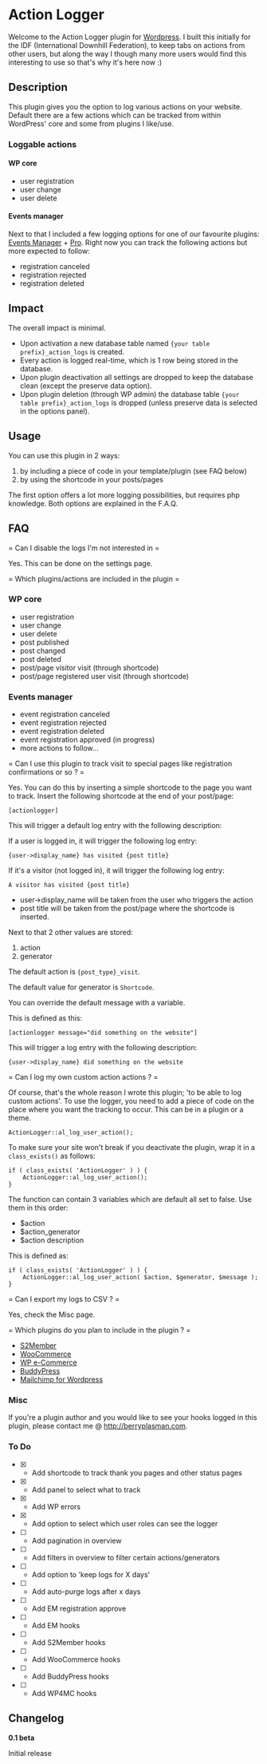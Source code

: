 # Action Logger

Welcome to the Action Logger plugin for [Wordpress](http://wordpress.org). I built this initially for the IDF (International Downhill Federation), to keep tabs on actions from other users, but along the way I though many more users would find this interesting to use so that's why it's here now :)

## Description 

This plugin gives you the option to log various actions on your website. Default there are a few actions which can be tracked from within WordPress' core and some from plugins I like/use.

### Loggable actions

#### WP core
* user registration
* user change
* user delete

#### Events manager
Next to that I included a few logging options for one of our favourite plugins: [Events Manager](http://wp-events-plugin.com/) + [Pro](https://eventsmanagerpro.com/). Right now you can track the following actions but more expected to follow:
* registration canceled
* registration rejected
* registration deleted

## Impact

The overall impact is minimal.

* Upon activation a new database table named `{your table prefix}_action_logs` is created.
* Every action is logged real-time, which is 1 row being stored in the database.
* Upon plugin deactivation all settings are dropped to keep the database clean (except the preserve data option).
* Upon plugin deletion (through WP admin) the database table `{your table prefix}_action_logs` is dropped (unless preserve data is selected in the options panel).

## Usage

You can use this plugin in 2 ways:
1. by including a piece of code in your template/plugin (see FAQ below)
1. by using the shortcode in your posts/pages

The first option offers a lot more logging possibilities, but requires php knowledge.
Both options are explained in the F.A.Q.

## FAQ

= Can I disable the logs I'm not interested in =

Yes. This can be done on the settings page.

= Which plugins/actions are included in the plugin =

### WP core
* user registration
* user change
* user delete
* post published
* post changed
* post deleted
* post/page visitor visit (through shortcode)
* post/page registered user visit (through shortcode)

### Events manager
* event registration canceled
* event registration rejected
* event registration deleted
* event registration approved (in progress)
* more actions to follow...

= Can I use this plugin to track visit to special pages like registration confirmations or so ? =

Yes. You can do this by inserting a simple shortcode to the page you want to track. Insert the following shortcode at the end of your post/page:
    
    [actionlogger]

This will trigger a default log entry with the following description:

If a user is logged in, it will trigger the following log entry:

    {user->display_name} has visited {post title}

If it's a visitor (not logged in), it will trigger the following log entry:

    A visitor has visited {post title}

* user->display_name will be taken from the user who triggers the action
* post title will be taken from the post/page where the shortcode is inserted.

Next to that 2 other values are stored:
1. action
2. generator

The default action is `{post_type}_visit`.

The default value for generator is `Shortcode`. 

You can override the default message with a variable. 

This is defined as this:

    [actionlogger message="did something on the website"]
   

This will trigger a log entry with the following description:

    {user->display_name} did something on the website

= Can I log my own custom action actions ? =

Of course, that's the whole reason I wrote this plugin; 'to be able to log custom actions'. To use the logger, you need to add a piece of code on the place where you want the tracking to occur. This can be in a plugin or a theme.

    ActionLogger::al_log_user_action();

To make sure your site won't break if you deactivate the plugin, wrap it in a `class_exists()` as follows:     

    if ( class_exists( 'ActionLogger' ) ) {
        ActionLogger::al_log_user_action();
    }

The function can contain 3 variables which are default all set to false. Use them in this order:

* $action
* $action_generator
* $action description

This is defined as:

    if ( class_exists( 'ActionLogger' ) ) {
        ActionLogger::al_log_user_action( $action, $generator, $message );
    }

= Can I export my logs to CSV ? =

Yes, check the Misc page.

= Which plugins do you plan to include in the plugin ? =

* [S2Member](http://www.s2member.com/)
* [WooCommerce](https://woocommerce.com/)
* [WP e-Commerce](https://wpecommerce.org/)
* [BuddyPress](https://buddypress.org/)
* [Mailchimp for Wordpress](https://mc4wp.com/)


### Misc

If you're a plugin author and you would like to see your hooks logged in this plugin, please contact me @ http://berryplasman.com.  

### To Do
* [X] - Add shortcode to track thank you pages and other status pages
* [X] - Add panel to select what to track
* [X] - Add WP errors
* [X] - Add option to select which user roles can see the logger
* [ ] - Add pagination in overview
* [ ] - Add filters in overview to filter certain actions/generators
* [ ] - Add option to 'keep logs for X days'
* [ ] - Add auto-purge logs after x days
* [ ] - Add EM registration approve
* [ ] - Add EM hooks
* [ ] - Add S2Member hooks
* [ ] - Add WooCommerce hooks
* [ ] - Add BuddyPress hooks
* [ ] - Add WP4MC hooks

## Changelog

**0.1 beta**

Initial release
